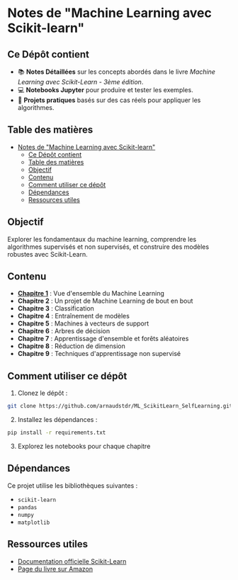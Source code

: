# Notes de "Machine Learning avec Scikit-learn"

## Ce Dépôt contient
- 📚 **Notes Détaillées** sur les concepts abordés dans le livre *Machine Learning avec Scikit-Learn - 3ème édition*.
- 💻 **Notebooks Jupyter** pour produire et tester les exemples.
- 🚀 **Projets pratiques** basés sur des cas réels pour appliquer les algorithmes.

## Table des matières
- [Notes de "Machine Learning avec Scikit-learn"](#notes-de-machine-learning-avec-scikit-learn)
  - [Ce Dépôt contient](#ce-dépôt-contient)
  - [Table des matières](#table-des-matières)
  - [Objectif](#objectif)
  - [Contenu](#contenu)
  - [Comment utiliser ce dépôt](#comment-utiliser-ce-dépôt)
  - [Dépendances](#dépendances)
  - [Ressources utiles](#ressources-utiles)

## Objectif
Explorer les fondamentaux du machine learning, comprendre les algorithmes supervisés et non supervisés, et construire des modèles robustes avec Scikit-Learn.

## Contenu
- **[Chapitre 1](/CHAPITRE_1/)** : Vue d'ensemble du Machine Learning
- **Chapitre 2** : Un projet de Machine Learning de bout en bout
- **Chapitre 3** : Classification
- **Chapitre 4** : Entraînement de modèles
- **Chapitre 5** : Machines à vecteurs de support
- **Chapitre 6** : Arbres de décision
- **Chapitre 7** : Apprentissage d'ensemble et forêts aléatoires
- **Chapitre 8** : Réduction de dimension
- **Chapitre 9** : Techniques d'apprentissage non supervisé

## Comment utiliser ce dépôt
1. Clonez le dépôt :
```bash
git clone https://github.com/arnaudstdr/ML_ScikitLearn_SelfLearning.git
```
2. Installez les dépendances :
```bash
pip install -r requirements.txt
```
3. Explorez les notebooks pour chaque chapitre

## Dépendances
Ce projet utilise les bibliothèques suivantes :
- `scikit-learn`
- `pandas`
- `numpy`
- `matplotlib`

## Ressources utiles
- [Documentation officielle Scikit-Learn](https://scikit-learn.org/stable/)
- [Page du livre sur Amazon](https://www.amazon.com/Machine-Learning-avec-Scikit-Learn-concrets/dp/2100847686)

